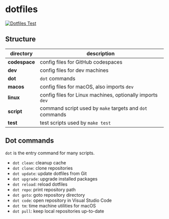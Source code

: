 # dotfiles

[![Dotfiles Test](https://github.com/harryzcy/dotfiles/actions/workflows/ci.yml/badge.svg)](https://github.com/harryzcy/dotfiles/actions/workflows/ci.yml)

## Structure

|  directory  | description |
| ----------- | ----------- |
| **codespace** | config files for GitHub codespaces |
| **dev**     | config files for dev machines |
| **dot**     | `dot` commands |
| **macos**   | config files for macOS, also imports `dev` |
| **linux**   | config files for Linux machines, optionally imports `dev` |
| **script**  | command script used by `make` targets and `dot` commands |
| **test**    | test scripts used by `make test` |

## Dot commands

`dot` is the entry command for many scripts.

- `dot clean`: cleanup cache
- `dot clone`: clone repositories
- `dot update`: update dotfiles from Git
- `dot upgrade`: upgrade installed packages
- `dot reload`: reload dotfiles
- `dot repo`: print repository path
- `dot goto`: goto repository directory
- `dot code`: open repository in Visual Studio Code
- `dot tm`: time machine utilities for macOS
- `dot pull`: keep local repositories up-to-date
